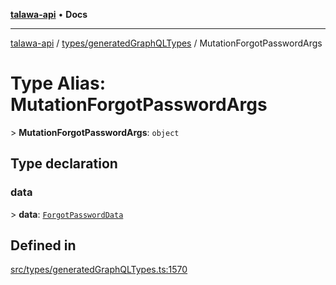 [**talawa-api**](../../../README.md) • **Docs**

***

[talawa-api](../../../modules.md) / [types/generatedGraphQLTypes](../README.md) / MutationForgotPasswordArgs

# Type Alias: MutationForgotPasswordArgs

\> **MutationForgotPasswordArgs**: `object`

## Type declaration

### data

\> **data**: [`ForgotPasswordData`](ForgotPasswordData.md)

## Defined in

[src/types/generatedGraphQLTypes.ts:1570](https://github.com/PalisadoesFoundation/talawa-api/blob/0e711c6a6b57f55ab5776fc9c8edfc5ebc0b3d70/src/types/generatedGraphQLTypes.ts#L1570)
